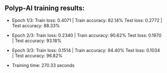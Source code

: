 ## Polyp-AI training results:

- Epoch 1/3:
Train loss: 0.4071 | Train accuracy: 82.14%
Test loss: 0.2772 | Test accuracy: 88.33%

- Epoch 2/3:
Train loss: 0.2340 | Train accuracy: 90.62%
Test loss: 0.1970 | Test accuracy: 93.18%

- Epoch 3/3:
Train loss: 0.1514 | Train accuracy: 94.40%
Test loss: 0.1034 | Test accuracy: 96.82%

- Training time: 270.33 seconds

